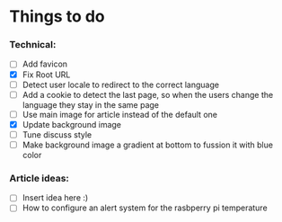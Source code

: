 # Things to do


### Technical:
- [ ] Add favicon
- [X] Fix Root URL
- [ ] Detect user locale to redirect to the correct language
- [ ] Add a cookie to detect the last page, so when the users change the language they stay in the same page
- [ ] Use main image for article instead of the default one
- [X] Update background image
- [ ] Tune discuss style
- [ ] Make background image a gradient at bottom to fussion it with blue color

### Article ideas:
- [ ] Insert idea here :)
- [ ] How to configure an alert system for the rasbperry pi temperature
